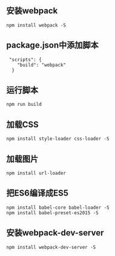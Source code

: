 ## 安装webpack
```
npm install webpack -S
```
## package.json中添加脚本
```
 "scripts": {
    "build": "webpack"
  }
```
## 运行脚本
```
npm run build
```

## 加载CSS
```
npm install style-loader css-loader -S
```

## 加载图片
```
npm install url-loader
```

## 把ES6编译成ES5
```
npm install babel-core babel-loader -S
npm install babel-preset-es2015 -S
```

## 安装webpack-dev-server
```
npm install webpack-dev-server -S
```